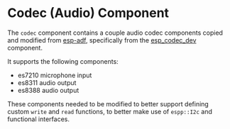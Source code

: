 # Codec (Audio) Component

The `codec` component contains a couple audio codec components copied and
modified from [esp-adf](https://github.com/espressif/esp-adf), specifically from
the
[esp_codec_dev](https://github.com/espressif/esp-adf/tree/master/components/esp_codec_dev)
component.

It supports the following components:
- es7210 microphone input
- es8311 audio output
- es8388 audio output

These components needed to be modified to better support defining custom `write`
and `read` functions, to better make use of `espp::I2c` and functional
interfaces.
